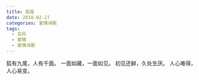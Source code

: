 ```yaml
---
title: 狐尾
date: 2018-02-27
categories: 爱情诗歌
tags:
  - 古风
  - 爱情
  - 爱情诗歌
---
```


狐有九尾，人有千面。<!--more-->
一面如藏，一面如见。
初见还鲜，久处生厌。
人心难得，人心易变。

